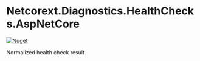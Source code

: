 # Netcorext.Diagnostics.HealthChecks.AspNetCore

[![Nuget](https://img.shields.io/nuget/v/Netcorext.Diagnostics.HealthChecks.AspNetCore)](https://www.nuget.org/packages/Netcorext.Diagnostics.HealthChecks.AspNetCore)

Normalized health check result